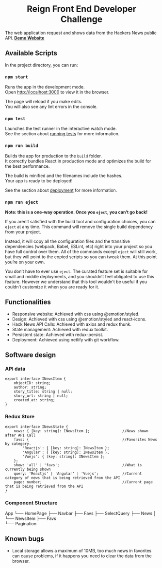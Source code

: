 <h1 align="center">
  Reign Front End Developer Challenge
</h1>

The web application request and shows data from the Hackers News public API.
[**Demo Website**](https://reign-challenge-smaldo.netlify.app/)

## Available Scripts

In the project directory, you can run:

### `npm start`

Runs the app in the development mode.<br />
Open [http://localhost:3000](http://localhost:3000) to view it in the browser.

The page will reload if you make edits.<br />
You will also see any lint errors in the console.

### `npm test`

Launches the test runner in the interactive watch mode.<br />
See the section about [running tests](https://facebook.github.io/create-react-app/docs/running-tests) for more information.

### `npm run build`

Builds the app for production to the `build` folder.<br />
It correctly bundles React in production mode and optimizes the build for the best performance.

The build is minified and the filenames include the hashes.<br />
Your app is ready to be deployed!

See the section about [deployment](https://facebook.github.io/create-react-app/docs/deployment) for more information.

### `npm run eject`

**Note: this is a one-way operation. Once you `eject`, you can’t go back!**

If you aren’t satisfied with the build tool and configuration choices, you can `eject` at any time. This command will remove the single build dependency from your project.

Instead, it will copy all the configuration files and the transitive dependencies (webpack, Babel, ESLint, etc) right into your project so you have full control over them. All of the commands except `eject` will still work, but they will point to the copied scripts so you can tweak them. At this point you’re on your own.

You don’t have to ever use `eject`. The curated feature set is suitable for small and middle deployments, and you shouldn’t feel obligated to use this feature. However we understand that this tool wouldn’t be useful if you couldn’t customize it when you are ready for it.

## Functionalities

- Responsive website: Achieved with css using @emotion/styled.
- Design: Achieved with css using @emotion/styled and react-icons.
- Hack News API Calls: Achieved with axios and redux thunk.
- State management: Achieved with redux toolkit.
- Persistent state: Achieved with redux-persist.
- Deployment: Achieved using netlify with git workflow.

## Software design

### API data
```
export interface INewsItem {
    objectID: string;
    author: string;
    story_title: string | null;
    story_url: string | null;
    created_at: string;
}
```
### Redux Store
```
export interface INewsState {
    news: { [key: string]: INewsItem };               //News shown after API Call
    favs: {                                           //Favorites News by category.
        'Reactjs': { [key: string]: INewsItem };
        'Angular': { [key: string]: INewsItem };
        'Vuejs': { [key: string]: INewsItem };
    };
    show: 'all' | 'favs';                             //What is currently being shown
    query: 'Reactjs' | 'Angular' | 'Vuejs';           //Current category of news that is being retrieved from the API
    page: number;                                     //Current page that is being retrieved from the API
}
```
### Component Structure

App
└── HomePage
    ├── Navbar
    ├── Favs
    ├── SelectQuery 
    ├── News
    │   └── NewsItem
    ├── Favs  
    └── Pagination 

## Known bugs

- Local storage allows a maximum of 10MB, too much news in favorites can cause problems, if it happens you need to clear the data from the browser.
